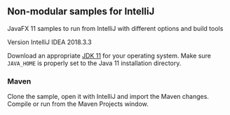 ## Non-modular samples for IntelliJ

JavaFX 11 samples to run from IntelliJ with different options and build tools

Version IntelliJ IDEA 2018.3.3

Download an appropriate [JDK 11](https://jdk.java.net/11/) for your operating system. Make sure `JAVA_HOME` 
is properly set to the Java 11 installation directory. 

### Maven

Clone the sample, open it with IntelliJ and import the Maven changes. Compile or run
from the Maven Projects window.